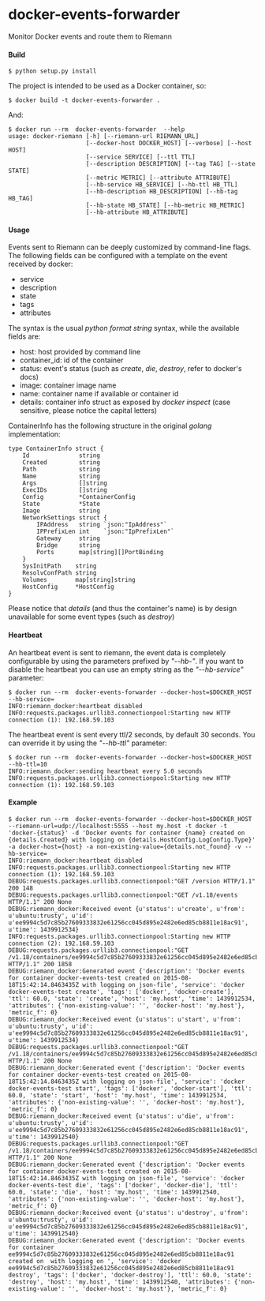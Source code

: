 # docker-events-forwarder

Monitor Docker events and route them to Riemann

#### Build

    $ python setup.py install

The project is intended to be used as a Docker container, so:

    $ docker build -t docker-events-forwarder .

And:

    $ docker run --rm  docker-events-forwarder  --help
    usage: docker-riemann [-h] [--riemann-url RIEMANN_URL]
                          [--docker-host DOCKER_HOST] [--verbose] [--host HOST]
                          [--service SERVICE] [--ttl TTL]
                          [--description DESCRIPTION] [--tag TAG] [--state STATE]
                          [--metric METRIC] [--attribute ATTRIBUTE]
                          [--hb-service HB_SERVICE] [--hb-ttl HB_TTL]
                          [--hb-description HB_DESCRIPTION] [--hb-tag HB_TAG]
                          [--hb-state HB_STATE] [--hb-metric HB_METRIC]
                          [--hb-attribute HB_ATTRIBUTE]
    
#### Usage

Events sent to Riemann can be deeply customized by command-line flags.
The following fields can be configured with a template on the event
received by docker:

 - service
 - description
 - state
 - tags
 - attributes

The syntax is the usual *python format string* syntax, while the available
fields are:

 - host: host provided by command line
 - container_id: id of the container
 - status: event's status (such as *create*, *die*, *destroy*, refer to docker's docs)
 - image: container image name
 - name: container name if available or container id
 - details: container info struct as exposed by *docker inspect* (case sensitive, please notice the capital letters)


ContainerInfo has the following structure in the original *golang* implementation:

    type ContainerInfo struct {
        Id              string
        Created         string
        Path            string
        Name            string
        Args            []string
        ExecIDs         []string
        Config          *ContainerConfig
        State           *State
        Image           string
        NetworkSettings struct {
            IPAddress   string `json:"IpAddress"`
            IPPrefixLen int    `json:"IpPrefixLen"`
            Gateway     string
            Bridge      string
            Ports       map[string][]PortBinding
        }
        SysInitPath    string
        ResolvConfPath string
        Volumes        map[string]string
        HostConfig     *HostConfig
    }
 
Please notice that *details* (and thus the container's name) is by design
unavailable for some event types (such as *destroy*)

#### Heartbeat

An heartbeat event is sent to riemann, the event data is completely configurable by using
the parameters prefixed by *"--hb-"*.
If you want to disable the heartbeat you can use an empty string as the *"--hb-service"* parameter:

    $ docker run --rm  docker-events-forwarder --docker-host=$DOCKER_HOST --hb-service=
    INFO:riemann_docker:heartbeat disabled
    INFO:requests.packages.urllib3.connectionpool:Starting new HTTP connection (1): 192.168.59.103


The heartbeat event is sent every ttl/2 seconds, by default 30 seconds. You can override it by using
the *"--hb-ttl"* parameter:

    $ docker run --rm  docker-events-forwarder --docker-host=$DOCKER_HOST --hb-ttl=10
    INFO:riemann_docker:sending heartbeat every 5.0 seconds
    INFO:requests.packages.urllib3.connectionpool:Starting new HTTP connection (1): 192.168.59.103


#### Example

    $ docker run --rm  docker-events-forwarder --docker-host=$DOCKER_HOST --riemann-url=udp://localhost:5555 --host my.host -t docker -t 'docker-{status}' -d 'Docker events for container {name} created on {details.Created} with logging on {details.HostConfig.LogConfig.Type}' -a docker-host={host} -a non-existing-value={details.not_found} -v --hb-service=
    INFO:riemann_docker:heartbeat disabled
    INFO:requests.packages.urllib3.connectionpool:Starting new HTTP connection (1): 192.168.59.103
    DEBUG:requests.packages.urllib3.connectionpool:"GET /version HTTP/1.1" 200 148
    DEBUG:requests.packages.urllib3.connectionpool:"GET /v1.18/events HTTP/1.1" 200 None
    DEBUG:riemann_docker:Received event {u'status': u'create', u'from': u'ubuntu:trusty', u'id': u'ee9994c5d7c85b27609333832e61256cc045d895e2482e6ed85cb8811e18ac91', u'time': 1439912534}
    INFO:requests.packages.urllib3.connectionpool:Starting new HTTP connection (2): 192.168.59.103
    DEBUG:requests.packages.urllib3.connectionpool:"GET /v1.18/containers/ee9994c5d7c85b27609333832e61256cc045d895e2482e6ed85cb8811e18ac91/json HTTP/1.1" 200 1858
    DEBUG:riemann_docker:Generated event {'description': 'Docker events for container docker-events-test created on 2015-08-18T15:42:14.8463435Z with logging on json-file', 'service': 'docker docker-events-test create', 'tags': ['docker', 'docker-create'], 'ttl': 60.0, 'state': 'create', 'host': 'my.host', 'time': 1439912534, 'attributes': {'non-existing-value': '', 'docker-host': 'my.host'}, 'metric_f': 0}
    DEBUG:riemann_docker:Received event {u'status': u'start', u'from': u'ubuntu:trusty', u'id': u'ee9994c5d7c85b27609333832e61256cc045d895e2482e6ed85cb8811e18ac91', u'time': 1439912534}
    DEBUG:requests.packages.urllib3.connectionpool:"GET /v1.18/containers/ee9994c5d7c85b27609333832e61256cc045d895e2482e6ed85cb8811e18ac91/json HTTP/1.1" 200 None
    DEBUG:riemann_docker:Generated event {'description': 'Docker events for container docker-events-test created on 2015-08-18T15:42:14.8463435Z with logging on json-file', 'service': 'docker docker-events-test start', 'tags': ['docker', 'docker-start'], 'ttl': 60.0, 'state': 'start', 'host': 'my.host', 'time': 1439912534, 'attributes': {'non-existing-value': '', 'docker-host': 'my.host'}, 'metric_f': 0}
    DEBUG:riemann_docker:Received event {u'status': u'die', u'from': u'ubuntu:trusty', u'id': u'ee9994c5d7c85b27609333832e61256cc045d895e2482e6ed85cb8811e18ac91', u'time': 1439912540}
    DEBUG:requests.packages.urllib3.connectionpool:"GET /v1.18/containers/ee9994c5d7c85b27609333832e61256cc045d895e2482e6ed85cb8811e18ac91/json HTTP/1.1" 200 None
    DEBUG:riemann_docker:Generated event {'description': 'Docker events for container docker-events-test created on 2015-08-18T15:42:14.8463435Z with logging on json-file', 'service': 'docker docker-events-test die', 'tags': ['docker', 'docker-die'], 'ttl': 60.0, 'state': 'die', 'host': 'my.host', 'time': 1439912540, 'attributes': {'non-existing-value': '', 'docker-host': 'my.host'}, 'metric_f': 0}
    DEBUG:riemann_docker:Received event {u'status': u'destroy', u'from': u'ubuntu:trusty', u'id': u'ee9994c5d7c85b27609333832e61256cc045d895e2482e6ed85cb8811e18ac91', u'time': 1439912540}
    DEBUG:riemann_docker:Generated event {'description': 'Docker events for container ee9994c5d7c85b27609333832e61256cc045d895e2482e6ed85cb8811e18ac91 created on  with logging on ', 'service': 'docker ee9994c5d7c85b27609333832e61256cc045d895e2482e6ed85cb8811e18ac91 destroy', 'tags': ['docker', 'docker-destroy'], 'ttl': 60.0, 'state': 'destroy', 'host': 'my.host', 'time': 1439912540, 'attributes': {'non-existing-value': '', 'docker-host': 'my.host'}, 'metric_f': 0}
